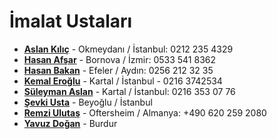 # İmalat Ustaları

* [**Aslan Kılıç**](https://www.google.com/maps/uv?pb=!1s0x14cab737c2aa8b7d%3A0xb4d68fc074c731ee!3m1!7e115!4shttps%3A%2F%2Flh5.googleusercontent.com%2Fp%2FAF1QipOhWoF6cZzuLjOHRXXAoapGStK4I-pL0OeWW-Pq%3Dw473-h355-k-no!5za8SxbMSxw6cgc2F6ZXZpIG9rIG1leWRhbsSxIC0gR29vZ2xlIFNlYXJjaA!15sCgIgAQ&imagekey=!1e10!2sAF1QipOhWoF6cZzuLjOHRXXAoapGStK4I-pL0OeWW-Pq&hl=en&sa=X&ved=2ahUKEwjM_ef-6oftAhUM-aQKHbOCDTAQoiowFnoECA8QAw) - Okmeydanı / İstanbul:  0212 235 4329
* [**Hasan Afşar**](https://www.instagram.com/afsar.hasan/) - Bornova / İzmir: 0533 541 8362
* [**Hasan Bakan**](https://www.facebook.com/bakanmuzik/) - Efeler / Aydın: 0256 212 32 35
* [**Kemal Eroğlu**](http://www.kopuzsazevi.com/kopuz.htm) - Kartal / İstanbul - 0216 3742534
* [**Süleyman Aslan**](https://www.instagram.com/suleymanguitars) - Kartal / İstanbul: 0216 353 07 76
* [**Şevki Usta**](https://www.instagram.com/sevki.usta/) - Beyoğlu / İstanbul
* [**Remzi Ulutaş**](https://www.youtube.com/watch?v=QkklppqJ-po) - Oftersheim / Almanya: +490 620 259 2080
* [**Yavuz Doğan**]() - Burdur
